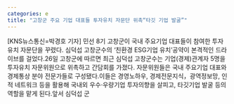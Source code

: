 ```yaml
---
categories: e
title: "고창군 주요 기업 대표들 투자유치 자문단 위촉“타깃 기업 발굴”"
---
```

[KNS뉴스통신=박경호 기자] 민선 8기 고창군이 국내 주요기업 대표들이 참여한 투자유치 자문단을 꾸렸다. 심덕섭 고창군수의 ‘친환경 ESG기업 유치’공약이 본격적인 드라이브를 걸었다.26일 고창군에 따르면 최근 심덕섭 고창군수는 기업(경제)관계자 5명을 투자유치 자문위원으로 위촉하고 간담회를 가졌다. 자문위원들은 국내 주요기업 대표와 경제통상 분야 전문가들로 구성됐다.이들은 경영노하우, 경제전문지식，광역정보망, 인적 네트워크 등을 활용해 국내외 우수·우량기업 투자의향을 살피고, 타깃기업 발굴 등의 역할을 맡게 된다.앞서 심덕섭 군